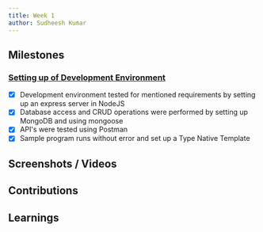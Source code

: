 ```yaml
---
title: Week 1
author: Sudheesh Kumar   
---
```


## Milestones
### [Setting up of Development Environment](https://github.com/beckn/DENT-Protocol/issues/4)
- [x] Development environment tested for mentioned requirements by setting up an express server in NodeJS
- [x] Database access and CRUD operations were performed by setting up MongoDB and using mongoose
- [x] API's were tested using Postman
- [x] Sample program runs without error and set up a Type Native Template

## Screenshots / Videos 

## Contributions

## Learnings
